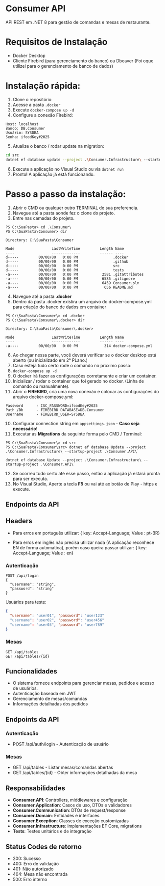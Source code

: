 # Consumer API

API REST em .NET 8 para gestão de comandas e mesas de restaurante.

# Requisitos de Instalação
- Docker Desktop
- Cliente Firebird (para gerenciamento do banco) ou Dbeaver (Foi oque utilizei para o gerenciamento de banco de dados)

# Instalação rápida:
1. Clone o repositório
2. Acesse a pasta `.docker`
3. Execute `docker-compose up -d`
4. Configure a conexão Firebird:
```
Host: localhost
Banco: DB.Consumer
Usuário: SYSDBA
Senha: ifoodKey#2025
```
5. Atualize o banco / rodar update na migration:
```bash
cd src
dotnet ef database update --project .\Consumer.Infrastructure\ --startup-project .\Consumer.API\
```
6. Execute a aplicação no Visual Studio ou via `dotnet run`
7. Pronto! A aplicação já está funcionando.

# Passo a passo da instalação:
1. Abrir o CMD ou qualquer outro TERMINAL de sua preferencia.
2. Navegue até a pasta aonde fez o clone do projeto.
3. Entre nas camadas do projeto.

```
PS C:\SuaPasta> cd .\Consumer\
PS C:\SuaPasta\Consumer> dir

Directory: C:\SuaPasta\Consumer

Mode                 LastWriteTime         Length Name
----                 -------------         ------ ----
d-----         00/00/00   0:00 PM                .docker
d-----         00/00/00   0:00 PM                .github
d-----         00/00/00   0:00 PM                src
d-----         00/00/00   0:00 PM                tests
-a----         00/00/00   0:00 PM           2581 .gitattributes
-a----         00/00/00   0:00 PM           6585 .gitignore
-a----         00/00/00   0:00 PM           6459 Consumer.sln
-a----         00/00/00   0:00 PM            656 README.md
```

4. Navegue até a pasta **.docker**
5. Dentro da pasta .docker existira um arquivo do docker-compose.yml para criação do banco de dados em container

```
PS C:\SuaPasta\Consumer\> cd .docker
PS C:\SuaPasta\Consumer\.docker> dir

Directory: C:\SuaPasta\Consumer\.docker>

Mode                 LastWriteTime         Length Name
----                 -------------         ------ ----
-a----         00/00/00   0:00 PM            314 docker-compose.yml
```

6. Ao chegar nessa parte, você deverá verificar se o docker desktop está aberto (ou inicializado em 2° PLano.)
7. Caso esteja tudo certo rode o comando no proximo passo:
8. ```docker-compose up -d```
9. O docker irá fazer as configurações corretamente e criar um container.
10. Inicializar / rodar o container que foi gerado no docker. (Linha de comando ou manualmente).
11. Abrir o **FIREBIRD**, cria uma nova conexão e colocar as configurações do arquivo docker-compose.yml:

```
Password      - ISC_PASSWORD=ifoodKey#2025
Path /Db      - FIREBIRD_DATABASE=DB.Consumer
Username      - FIREBIRD_USER=SYSDBA
```

10. Configurar connection string em `appsettings.json` - **Caso seja necessário!**
11. Executar as **Migrations** da seguinte forma pelo CMD / Terminal:

```
PS C:\SuaPasta\Consumer\> cd src
PS C:\SuaPasta\Consumer\src> dotnet ef database Update --project .\Consumer.Infrastructure\ --startup-project .\Consumer.API\
```

```
dotnet ef database Update --project .\Consumer.Infrastructure\ --startup-project .\Consumer.API\
```

12. Se ocorreu tudo certo até esse passo, então a aplicação já estará pronta para ser executa.
13. No Visual Studio, Aperte a tecla **F5** ou vai até ao botão de Play - https e execute.


## Endpoints da API

## Headers
- Para erros em português utilizar:
{ key: Accept-Language; Value : pt-BR}

- Para erros em inglês não precisa utilizar nada (A aplicação reconhece EN de forma automatica), porém caso queira passar utilizar:
{ key: Accept-Language; Value : en}

### Autenticação
```http
POST /api/login
{
  "username": "string",
  "password": "string"
}
```
Usuários para teste:
```json
{
  "username": "user01", "password": "user123"
  "username": "user02", "password": "user456"
  "username": "user03", "password": "user789"
}
```

### Mesas
```http
GET /api/tables
GET /api/tables/{id}
```

## Funcionalidades
- O sistema fornece endpoints para gerenciar mesas, pedidos e acesso de usuários. 
- Autenticação baseada em JWT
- Gerenciamento de mesas/comandas
- Informações detalhadas dos pedidos

## Endpoints da API

### Autenticação
- POST /api/auth/login - Autenticação de usuário
### Mesas
- GET /api/tables - Listar mesas/comandas abertas
- GET /api/tables/{id} - Obter informações detalhadas da mesa

## Responsabilidades
- **Consumer.API**: Controllers, middlewares e configuração
- **Consumer.Application**: Casos de uso, DTOs e validadores
- **Consumer.Communication**: DTOs de request/response
- **Consumer.Domain**: Entidades e interfaces
- **Consumer.Exception**: Classes de exceção customizadas
- **Consumer.Infrastructure**: Implementações EF Core, migrations
- **Tests**: Testes unitários e de integração

## Status Codes de retorno
- 200: Sucesso
- 400: Erro de validação
- 401: Não autorizado 
- 404: Mesa não encontrada
- 500: Erro interno
